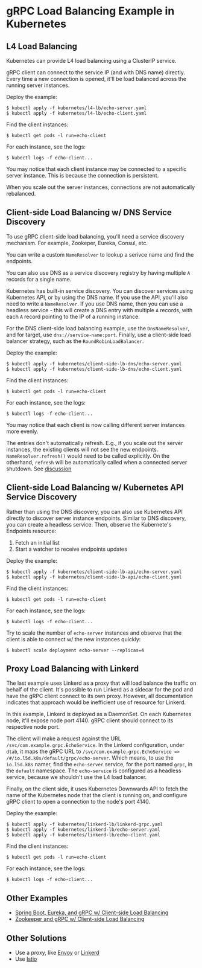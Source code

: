 gRPC Load Balancing Example in Kubernetes
=========================================

L4 Load Balancing
-----------------
Kubernetes can provide L4 load balancing using a ClusterIP service.

gRPC client can connect to the service IP (and with DNS name) directly.
Every time a new connection is opened, it'll be load balanced across
the running server instances.

Deploy the example:
```
$ kubectl apply -f kubernetes/l4-lb/echo-server.yaml
$ kubectl apply -f kubernetes/l4-lb/echo-client.yaml
```

Find the client instances:
```
$ kubectl get pods -l run=echo-client
```

For each instance, see the logs:
```
$ kubectl logs -f echo-client...
```

You may notice that each client instance may be connected to a specific
server instance. This is because the connection is persistent.

When you scale out the server instances, connections are not
automatically rebalanced.

Client-side Load Balancing w/ DNS Service Discovery
---------------------------------------------------
To use gRPC client-side load balancing, you'll need a service discovery
mechanism. For example, Zookeper, Eureka, Consul, etc.

You can write a custom `NameResolver` to lookup a serivce name and find
the endpoints.

You can also use DNS as a service discovery registry by having multiple
`A` records for a single name.

Kubernetes has built-in service discovery. You can discover services
using Kubernetes API, or by using the DNS name. If you use the API,
you'll also need to write a `NameResolver`. If you use DNS name, then
you can use a headless service - this will create a DNS entry with
multiple `A` records, with each `A` record pointing to the IP of a running
instance.

For the DNS client-side load balancing example, use the `DnsNameResolver`,
and for target, use `dns://service-name:port`. Finally, use a client-side
load balancer strategy, such as the `RoundRobinLoadBalancer`.

Deploy the example:
```
$ kubectl apply -f kubernetes/client-side-lb-dns/echo-server.yaml
$ kubectl apply -f kubernetes/client-side-lb-dns/echo-client.yaml
```

Find the client instances:
```
$ kubectl get pods -l run=echo-client
```

For each instance, see the logs:
```
$ kubectl logs -f echo-client...
```

You may notice that each client is now calling different server
instances more evenly.

The entries don't automatically refresh. E.g., if you scale out 
the server instances, the existing clients will not see the new
endpoints. `NameResolver.refresh()` would need to be called
explicitly. On the otherhand, `refresh` will be automatically
called when a connected server shutdown. See [discussion](https://groups.google.com/forum/#!topic/grpc-io/wxgLgjzkR30)


Client-side Load Balancing w/ Kubernetes API Service Discovery
--------------------------------------------------------------
Rather than using the DNS discovery, you can also use Kubernetes API directly to discover
server instance endpoints. Similar to DNS discovery, you can create a headless service.
Then, observe the Kubernete's Endpoints resource:
1. Fetch an initial list
1. Start a watcher to receive endpoints updates

Deploy the example:
```
$ kubectl apply -f kubernetes/client-side-lb-api/echo-server.yaml
$ kubectl apply -f kubernetes/client-side-lb-api/echo-client.yaml
```

Find the client instances:
```
$ kubectl get pods -l run=echo-client
```

For each instance, see the logs:
```
$ kubectl logs -f echo-client...
```

Try to scale the number of `echo-server` instances and observe that the client
is able to connect w/ the new instances quickly:

```
$ kubectl scale deployment echo-server --replicas=4
```

Proxy Load Balancing with Linkerd
---------------------------------
The last example uses Linkerd as a proxy that will load balance the traffic on behalf of the client.
It's possible to run Linkerd as a sidecar for the pod and have the gRPC client connect to its own proxy.
However, all documentation indicates that approach would be inefficient use of resource for Linkerd.

In this example, Linkerd is deployed as a DaemonSet. On each Kubernetes node, it'll expose node port 4140.
gRPC client should connect to its respective node port.

The client will make a request against the URL `/svc/com.example.grpc.EchoService`. In the Linkerd configuration,
under `dtab`, it maps the gRPC URL to `/svc/com.example.grpc.EchoService => /#/io.l5d.k8s/default/grpc/echo-server`.
Which means, to use the `io.l5d.k8s` namer, find the `echo-server` service, for the port named `grpc`, in the `default`
namespace. The `echo-service` is configured as a headless service, because we shouldn't use the L4 load balancer.

Finally, on the client side, it uses Kubernetes Downwards API to fetch the name of the Kubernetes node that the
client is running on, and configure gRPC client to open a connection to the node's port 4140.

Deploy the example:
```
$ kubectl apply -f kubernetes/linkerd-lb/linkerd-grpc.yaml
$ kubectl apply -f kubernetes/linkerd-lb/echo-server.yaml
$ kubectl apply -f kubernetes/linkerd-lb/echo-client.yaml
```

Find the client instances:
```
$ kubectl get pods -l run=echo-client
```

For each instance, see the logs:
```
$ kubectl logs -f echo-client...
```

Other Examples
--------------
* [Spring Boot, Eureka, and gRPC w/ Client-side Load Balancing](https://github.com/saturnism/grpc-java-demos/tree/master/springboot)
* [Zookeeper and gRPC w/ Client-side Load Balancing](https://github.com/makdharma/grpc-zookeeper-lb)

Other Solutions
---------------
* Use a proxy, like [Envoy](https://lyft.github.io/envoy/) or [Linkerd](https://linkerd.io/features/grpc/)
* Use [Istio](https://istio.io/)
